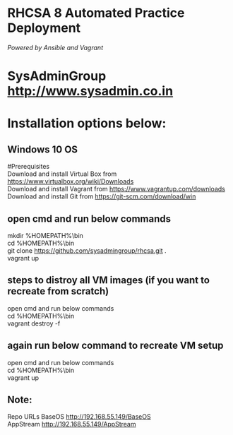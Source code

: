 # RHCSA 8 Automated Practice Deployment <br>
_Powered by Ansible and Vagrant_  <br>
# SysAdminGroup http://www.sysadmin.co.in <br>

# Installation options below: <br>
## Windows 10 OS <br>
#Prerequisites <br>
Download and install Virtual Box from https://www.virtualbox.org/wiki/Downloads <br>
Download and install Vagrant from https://www.vagrantup.com/downloads <br>
Download and install Git from https://git-scm.com/download/win <br>

## open cmd and run below commands 

mkdir %HOMEPATH%\bin <br>
cd %HOMEPATH%\bin <br>
git clone https://github.com/sysadmingroup/rhcsa.git . <br>
vagrant up <br>


## steps to distroy all VM images (if you want to recreate from scratch) <br>
open cmd and run below commands<br>
cd %HOMEPATH%\bin<br>
vagrant destroy -f<br>

## again run below command to recreate VM setup<br>
open cmd and run below commands<br>
cd %HOMEPATH%\bin<br>
vagrant up<br>

## Note:
Repo URLs
BaseOS http://192.168.55.149/BaseOS<br>
AppStream http://192.168.55.149/AppStream 